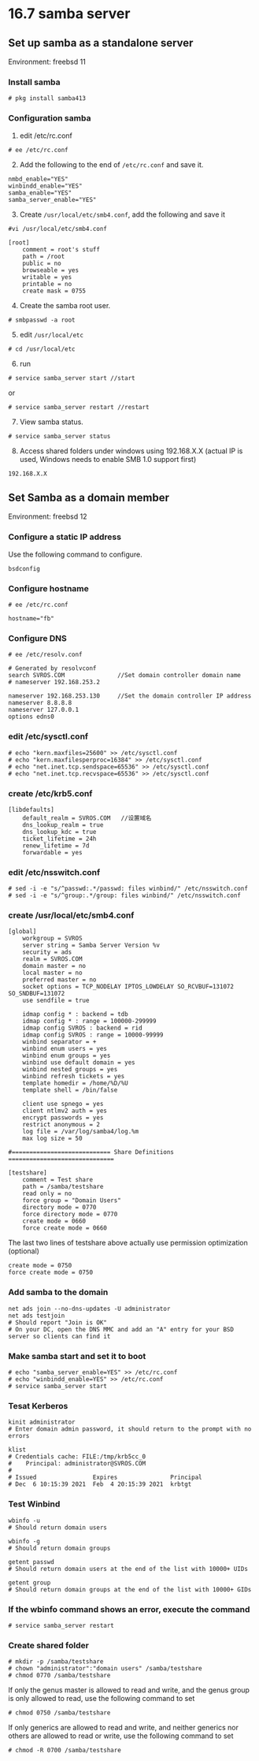 # 16.7 samba server



## Set up samba as a standalone server

Environment: freebsd 11

### Install samba

```
# pkg install samba413
```

### Configuration samba

1. edit /etc/rc.conf

```
# ee /etc/rc.conf
```

2. Add the following to the end of `/etc/rc.conf` and save it.

```
nmbd_enable="YES"
winbindd_enable="YES"
samba_enable="YES"
samba_server_enable="YES"
```

3. Create `/usr/local/etc/smb4.conf`, add the following and save it

```
#vi /usr/local/etc/smb4.conf

[root]
    comment = root's stuff
    path = /root
    public = no
    browseable = yes
    writable = yes
    printable = no
    create mask = 0755
```

4. Create the samba root user.

```
# smbpasswd -a root
```

5. edit `/usr/local/etc`

```
# cd /usr/local/etc
```

6. run

```
# service samba_server start //start
```

or

```
# service samba_server restart //restart
```

7. View samba status.

```
# service samba_server status
```

8. Access shared folders under windows using 192.168.X.X (actual IP is used, Windows needs to enable SMB 1.0 support first)

```
192.168.X.X
```

## Set Samba as a domain member

Environment: freebsd 12

### Configure a static IP address

Use the following command to configure.

```
bsdconfig
```

### Configure hostname

```
# ee /etc/rc.conf
 
hostname="fb"
```

### Configure DNS

```
# ee /etc/resolv.conf
 
# Generated by resolvconf
search SVROS.COM               //Set domain controller domain name
# nameserver 192.168.253.2
 
nameserver 192.168.253.130     //Set the domain controller IP address
nameserver 8.8.8.8
nameserver 127.0.0.1
options edns0
```

### edit /etc/sysctl.conf

```
# echo "kern.maxfiles=25600" >> /etc/sysctl.conf
# echo "kern.maxfilesperproc=16384" >> /etc/sysctl.conf
# echo "net.inet.tcp.sendspace=65536" >> /etc/sysctl.conf
# echo "net.inet.tcp.recvspace=65536" >> /etc/sysctl.conf
```


### create /etc/krb5.conf

```
[libdefaults]
	default_realm = SVROS.COM   //设置域名
	dns_lookup_realm = true
	dns_lookup_kdc = true
	ticket_lifetime = 24h
	renew_lifetime = 7d
	forwardable = yes
```

### edit /etc/nsswitch.conf

```
# sed -i -e "s/^passwd:.*/passwd: files winbind/" /etc/nsswitch.conf
# sed -i -e "s/^group:.*/group: files winbind/" /etc/nsswitch.conf
```

###  create /usr/local/etc/smb4.conf

```
[global]
	workgroup = SVROS
	server string = Samba Server Version %v
	security = ads
	realm = SVROS.COM
	domain master = no
	local master = no
	preferred master = no
	socket options = TCP_NODELAY IPTOS_LOWDELAY SO_RCVBUF=131072 SO_SNDBUF=131072
	use sendfile = true
	 
	idmap config * : backend = tdb
	idmap config * : range = 100000-299999
	idmap config SVROS : backend = rid
	idmap config SVROS : range = 10000-99999
	winbind separator = +
	winbind enum users = yes
	winbind enum groups = yes
	winbind use default domain = yes
	winbind nested groups = yes
	winbind refresh tickets = yes
	template homedir = /home/%D/%U
	template shell = /bin/false
		 
	client use spnego = yes
	client ntlmv2 auth = yes
	encrypt passwords = yes
	restrict anonymous = 2
	log file = /var/log/samba4/log.%m
	max log size = 50
			 
#============================ Share Definitions ==============================
			 
[testshare]
	comment = Test share
	path = /samba/testshare
	read only = no
	force group = "Domain Users"
	directory mode = 0770
	force directory mode = 0770
	create mode = 0660
	force create mode = 0660
```

The last two lines of testshare above actually use permission optimization (optional)

```
create mode = 0750
force create mode = 0750
```

### Add samba to the domain

```
net ads join --no-dns-updates -U administrator
net ads testjoin
# Should report "Join is OK"
# On your DC, open the DNS MMC and add an "A" entry for your BSD server so clients can find it
```

### Make samba start and set it to boot

```
# echo "samba_server_enable=YES" >> /etc/rc.conf
# echo "winbindd_enable=YES" >> /etc/rc.conf
# service samba_server start
```

### Tesat Kerberos

```
kinit administrator
# Enter domain admin password, it should return to the prompt with no errors
	
klist
# Credentials cache: FILE:/tmp/krb5cc_0
#    Principal: administrator@SVROS.COM
#
# Issued                Expires               Principal
# Dec  6 10:15:39 2021  Feb  4 20:15:39 2021  krbtgt
```

###  Test Winbind

```
wbinfo -u
# Should return domain users
	
wbinfo -g
# Should return domain groups
	
getent passwd
# Should return domain users at the end of the list with 10000+ UIDs
	
getent group
# Should return domain groups at the end of the list with 10000+ GIDs
```

### If the wbinfo command shows an error, execute the command

```
# service samba_server restart
```

### Create shared folder

```
# mkdir -p /samba/testshare
# chown "administrator":"domain users" /samba/testshare
# chmod 0770 /samba/testshare
```

If only the genus master is allowed to read and write, and the genus group is only allowed to read, use the following command to set

```
# chmod 0750 /samba/testshare
```

If only generics are allowed to read and write, and neither generics nor others are allowed to read or write, use the following command to set

```
# chmod -R 0700 /samba/testshare
```

